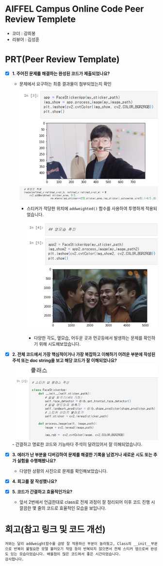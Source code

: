 # AIFFEL Campus Online Code Peer Review Templete
- 코더 : 강희봉
- 리뷰어 : 김성훈


# PRT(Peer Review Template)
- [x]  **1. 주어진 문제를 해결하는 완성된 코드가 제출되었나요?**
    - 문제에서 요구하는 최종 결과물이 첨부되었는지 확인
      ![](./1.png)
      ![](./1-1.png)
      - 스티커가 적당한 위치에 `addweighted()` 함수를 사용하여 투명하게 적용되었습니다.

        ![](./2.png)
        - 다양한 각도, 옆모습, 어두운 곳과 먼곳등에서 발생하는 문제를 확인하기 위해 시도해보았습니다.
    
    
- [x]  **2. 전체 코드에서 가장 핵심적이거나 가장 복잡하고 이해하기 어려운 부분에 작성된 
주석 또는 doc string을 보고 해당 코드가 잘 이해되었나요?**
    ![](./3.png)
        - 간결하고 명료한 코드와 기능마다 주석이 달려있어서 잘 이해되었습니다.
       
- [x]  **3. 에러가 난 부분을 디버깅하여 문제를 해결한 기록을 남겼거나
새로운 시도 또는 추가 실험을 수행해봤나요?**
    - 다양한 상황의 사진으로 문제를 확인해보았습니다.
        
- [x]  **4. 회고를 잘 작성했나요?**

        
- [x]  **5. 코드가 간결하고 효율적인가요?**
    - 앞서 2번에서 언급한대로 class로 전체 과정이 잘 정리되어 이후 코드 진행 시 깔끔한 몇 줄의 코드로 효율적인 모습을 보입니다.


# 회고(참고 링크 및 코드 개선)
```
저와는 달리 addweight함수를 금방 잘 적용하신 부분이 놀라웠고, Class의 __init__부분으로 반복이 불필요한 모델 불러오기 작업 등이 반복되지 않으면서 전체 스티커 앱으로써 완성도 있는 모습이었습니다. 배울점이 많은 코드여서 좋은 시간이었습니다.
감사합니다.
```
